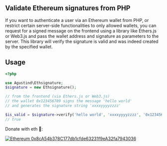 ## Validate Ethereum signatures from PHP

If you want to authenticate a user via an Ethereum wallet from PHP, or restrict certain server-side functionalities to only allowed wallets,
you can request for a signed message on the frontend using a library like Ethers.js or Web3.js and pass the wallet address and signature as parameters
to the server. This library will verify the signature is valid and was indeed created by the specified wallet.
## Usage

```php
<?php

use Agustind\Ethsignature;
$signature = new Ethsignature();

// from the frontend (via Ethers.js or Web3.js)
// the wallet 0x123456789 signs the message 'hello world'
// and generates the signature string 'xxxxyyyyzzzz'

$is_valid = $signature->verify('hello world', 'xxxxyyyyzzzz', '0x123456789');
// true

```


Donate with eth 🙏: 

[![Ethereum](https://user-images.githubusercontent.com/725986/61891022-0d0c7f00-af09-11e9-829f-096c039bbbfa.png) 0x8cA54b378C177db1cfde63231f9eA32fa7943036][Ethereum]

[Ethereum]: https://etherscan.io/address/0x8cA54b378C177db1cfde63231f9eA32fa7943036 "Donate with Ethereum"
